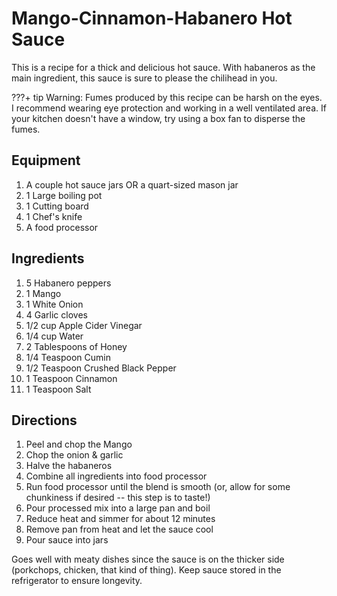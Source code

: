 # Mango-Cinnamon-Habanero Hot Sauce  
  
This is a recipe for a thick and delicious hot sauce.  With habaneros as the main ingredient, this sauce is sure to please the chilihead in you.  
  
???+ tip
     Warning: Fumes produced by this recipe can be harsh on the eyes.  I recommend wearing eye protection and working in a well ventilated area.  If your kitchen doesn't have a window, try using a box fan to disperse the fumes.  
  
## Equipment  
  
1. A couple hot sauce jars OR a quart-sized mason jar
1. 1 Large boiling pot
1. 1 Cutting board
1. 1 Chef's knife
1. A food processor
  
## Ingredients  
  
1. 5 Habanero peppers
1. 1 Mango
1. 1 White Onion
1. 4 Garlic cloves
1. 1/2 cup Apple Cider Vinegar
1. 1/4 cup Water
1. 2 Tablespoons of Honey
1. 1/4 Teaspoon Cumin
1. 1/2 Teaspoon Crushed Black Pepper
1. 1 Teaspoon Cinnamon
1. 1 Teaspoon Salt  
  
## Directions
1. Peel and chop the Mango
1. Chop the onion & garlic
1. Halve the habaneros
1. Combine all ingredients into food processor
1. Run food processor until the blend is smooth (or, allow for some chunkiness if desired -- this step is to taste!)
1. Pour processed mix into a large pan and boil
1. Reduce heat and simmer for about 12 minutes
1. Remove pan from heat and let the sauce cool
1. Pour sauce into jars  
  
Goes well with meaty dishes since the sauce is on the thicker side (porkchops, chicken, that kind of thing).  Keep sauce stored in the refrigerator to ensure longevity.